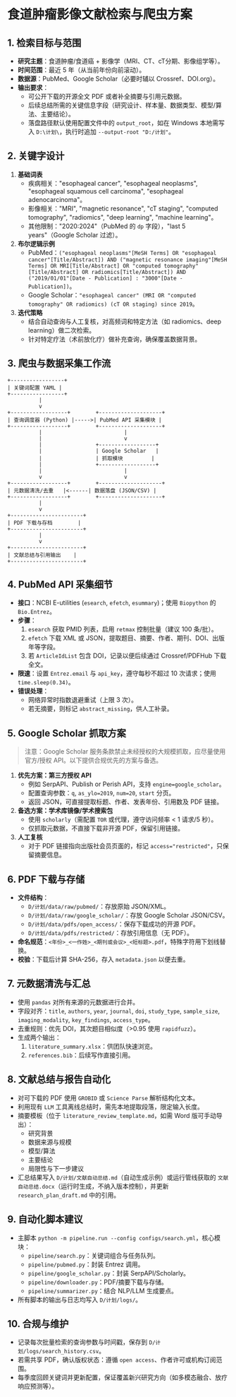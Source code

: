 # 食道肿瘤影像文献检索与爬虫方案

## 1. 检索目标与范围
- **研究主题**：食道肿瘤/食道癌 + 影像学（MRI、CT、cT分期、影像组学等）。
- **时间范围**：最近 5 年（从当前年份向前滚动）。
- **数据源**：PubMed、Google Scholar（必要时辅以 Crossref、DOI.org）。
- **输出要求**：
  - 可公开下载的开源全文 PDF 或者补全摘要与引用元数据。
  - 后续总结所需的关键信息字段（研究设计、样本量、数据类型、模型/算法、主要结论）。
  - 落盘路径默认使用配置文件中的 `output_root`，如在 Windows 本地需写入 `D:\计划\`，执行时追加 `--output-root "D:/计划"`。

## 2. 关键字设计
1. **基础词表**
   - 疾病相关："esophageal cancer", "esophageal neoplasms", "esophageal squamous cell carcinoma", "esophageal adenocarcinoma"。
   - 影像相关："MRI", "magnetic resonance", "cT staging", "computed tomography", "radiomics", "deep learning", "machine learning"。
   - 其他限制："2020:2024"（PubMed 的 `dp` 字段），"last 5 years"（Google Scholar 过滤）。
2. **布尔逻辑示例**
   - PubMed：`("esophageal neoplasms"[MeSH Terms] OR "esophageal cancer"[Title/Abstract]) AND ("magnetic resonance imaging"[MeSH Terms] OR MRI[Title/Abstract] OR "computed tomography"[Title/Abstract] OR radiomics[Title/Abstract]) AND ("2019/01/01"[Date - Publication] : "3000"[Date - Publication])`。
   - Google Scholar：`"esophageal cancer" (MRI OR "computed tomography" OR radiomics) (cT OR staging) since 2019`。
3. **迭代策略**
   - 结合自动查询与人工复核，对高频词和特定方法（如 radiomics、deep learning）做二次检索。
   - 针对特定疗法（术前放化疗）做补充查询，确保覆盖数据背景。

## 3. 爬虫与数据采集工作流
```
+-----------------+
| 关键词配置 YAML |
+-----------------+
          |
          v
+------------------+        +--------------------+
| 查询调度器 (Python) |----->| PubMed API 采集模块 |
+------------------+        +--------------------+
          |                          |
          |                          v
          |                 +------------------+
          |                 | Google Scholar   |
          |                 | 抓取模块         |
          |                 +------------------+
          |                          |
          v                          v
+------------------+        +--------------------+
| 元数据清洗/去重   |<------| 数据落盘 (JSON/CSV) |
+------------------+        +--------------------+
          |
          v
+-----------------------+
| PDF 下载与存档        |
+-----------------------+
          |
          v
+-----------------------+
| 文献总结与引用输出    |
+-----------------------+
```

## 4. PubMed API 采集细节
- **接口**：NCBI E-utilities (`esearch`, `efetch`, `esummary`)；使用 `Biopython` 的 `Bio.Entrez`。
- **步骤**：
  1. `esearch` 获取 PMID 列表，启用 `retmax` 控制批量（建议 100 条/批）。
  2. `efetch` 下载 XML 或 JSON，提取题目、摘要、作者、期刊、DOI、出版年等字段。
  3. 若 `ArticleIdList` 包含 DOI，记录以便后续通过 Crossref/PDFHub 下载全文。
- **限速**：设置 `Entrez.email` 与 `api_key`，遵守每秒不超过 10 次请求；使用 `time.sleep(0.34)`。
- **错误处理**：
  - 网络异常时指数退避重试（上限 3 次）。
  - 若无摘要，则标记 `abstract_missing`，供人工补录。

## 5. Google Scholar 抓取方案
> 注意：Google Scholar 服务条款禁止未经授权的大规模抓取，应尽量使用官方/授权 API。以下提供合规优先的方案与备选。

1. **优先方案：第三方授权 API**
   - 例如 SerpAPI、Publish or Perish API，支持 `engine=google_scholar`。
   - 配置查询参数：`q`, `as_ylo=2019`, `num=20`, `start` 分页。
   - 返回 JSON，可直接提取标题、作者、发表年份、引用数及 PDF 链接。
2. **备选方案：学术库镜像/学术搜索包**
   - 使用 `scholarly`（需配置 `TOR` 或代理，遵守访问频率 < 1 请求/5 秒）。
   - 仅抓取元数据，不直接下载非开源 PDF，保留引用链接。
3. **人工复核**
   - 对于 PDF 链接指向出版社会员页面的，标记 `access="restricted"`，只保留摘要信息。

## 6. PDF 下载与存储
- **文件结构**：
  - `D/计划/data/raw/pubmed/`：存放原始 JSON/XML。
  - `D/计划/data/raw/google_scholar/`：存放 Google Scholar JSON/CSV。
  - `D/计划/data/pdfs/open_access/`：保存下载成功的开源 PDF。
  - `D/计划/data/pdfs/restricted/`：存放引用信息（无 PDF）。
- **命名规范**：`<年份>_<一作姓>_<期刊或会议>_<短标题>.pdf`，特殊字符用下划线替换。
- **校验**：下载后计算 SHA-256，存入 `metadata.json` 以便去重。

## 7. 元数据清洗与汇总
- 使用 `pandas` 对所有来源的元数据进行合并。
- 字段对齐：`title`, `authors`, `year`, `journal`, `doi`, `study_type`, `sample_size`, `imaging_modality`, `key_findings`, `access_type`。
- 去重规则：优先 DOI，其次题目相似度（>0.95 使用 `rapidfuzz`）。
- 生成两个输出：
  1. `literature_summary.xlsx`：供团队快速浏览。
  2. `references.bib`：后续写作直接引用。

## 8. 文献总结与报告自动化
- 对可下载的 PDF 使用 `GROBID` 或 `Science Parse` 解析结构化文本。
- 利用现有 `LLM` 工具离线总结时，需先本地提取段落，限定输入长度。
- 摘要模板（位于 `literature_review_template.md`，如需 Word 版可手动导出）：
  - 研究背景
  - 数据来源与规模
  - 模型/算法
  - 主要结论
  - 局限性与下一步建议
- 汇总结果写入 `D/计划/文献自动总结.md`（自动生成示例）或运行管线获取的 `文献自动总结.docx`（运行时生成，不纳入版本控制），并更新 `research_plan_draft.md` 中的引用。

## 9. 自动化脚本建议
- 主脚本 `python -m pipeline.run --config configs/search.yml`，核心模块：
  - `pipeline/search.py`：关键词组合与任务队列。
  - `pipeline/pubmed.py`：封装 Entrez 调用。
  - `pipeline/google_scholar.py`：封装 SerpAPI/Scholarly。
  - `pipeline/downloader.py`：PDF/摘要下载与存储。
  - `pipeline/summarizer.py`：结合 NLP/LLM 生成要点。
- 所有脚本的输出与日志均写入 `D/计划/logs/`。

## 10. 合规与维护
- 记录每次批量检索的查询参数与时间戳，保存到 `D/计划/logs/search_history.csv`。
- 若需共享 PDF，确认版权状态：遵循 `open access`、作者许可或机构订阅范围。
- 每季度回顾关键词并更新配置，保证覆盖新兴研究方向（如多模态融合、放疗响应预测等）。

